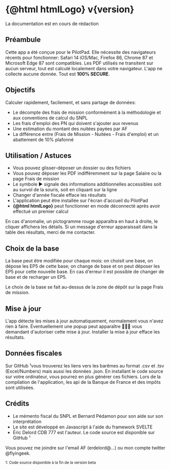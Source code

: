 <script>
    import Link from '../components/Link.svelte';
    import { htmlLogo } from '../components/utils';
    const version = "APP_VERSION";
</script>

# {@html htmlLogo} v{version}

La documentation est en cours de rédaction

## Préambule

Cette app a été conçue pour le PilotPad. Elle nécessite des navigateurs récents pour fonctionner: Safari 14 iOS/Mac, Firefox 86, Chrome 87 et Microsoft Edge 87 sont compatibles.
Les PDF utilisés ne transitent sur aucun serveur, tout est calculé localement dans votre navigateur. L'app ne collecte aucune donnée. Tout est __100% SECURE__.

## Objectifs

Calculer rapidement, facilement, et sans partage de données:

- Le décompte des frais de mission conformément à la méthodologie et aux conventions de calcul du SNPL
- Les frais d'emploi des PN qui doivent s'ajouter aux revenus
- Une estimation du montant des nuitées payées par AF
- La différence entre (Frais de Mission - Nuitées - Frais d'emploi) et un abattement de 10% plafonné

## Utilisation / Astuces

- Vous pouvez glisser-déposer un dossier ou des fichiers
- Vous pouvez déposer les PDF indifféremment sur la page Salaire ou la page Frais de mission
- Le symbole ▶ signale des informations additionnelles accessibles soit au survol de la souris, soit en cliquant sur la ligne
- Changer d'année fiscale efface les résultats
- L'application peut être installée sur l'écran d'accueil du PilotPad
- __{@html htmlLogo}__ peut fonctionner en mode déconnecté après avoir effectué un premier calcul

En cas d'anomalie, un pictogramme rouge apparaîtra en haut à droite, le cliquer affichera les détails. Si un message d'erreur apparaissait dans la table des résultats, merci de me contacter.

## Choix de la base

La base peut être modifiée pour chaque mois: on choisit une base, on dépose les EP5 de cette base;
on change de base et on peut déposer les EP5 pour cette nouvelle base. En cas d'erreur il est possible de changer de base et de recharger un EP5.

Le choix de la base se fait au-dessus de la zone de dépôt sur la page Frais de mission.

## Mise à jour

L'app détecte les mises à jour automatiquement, normalement vous n'avez rien à faire. Éventuellement une popup peut
apparaître 👨🏻‍✈️ vous demandant d'autoriser cette mise à jour. Installer la mise à jour efface les résultats.

## Données fiscales

Sur <Link href="https://github.com/flyingeek/flytax">GitHub</Link> ¹vous trouverez les liens vers les barêmes au format .csv et .tsv (Excel/Numbers) mais aussi
les données .json. En installant le code source sur votre ordinateur, vous pourrez en plus générer ces fichiers. Lors
de la compilation de l'application, les api de la Banque de France et des impôts sont utilisées.

## Crédits

- Le mémento fiscal du SNPL et Bernard Pédamon pour son aide sur son interprétation
- Le site est développé en Javascript à l'aide du framework SVELTE
- Éric Delord CDB 777 est l'auteur. Le code source est disponible sur <Link href="https://github.com/flyingeek/flytax">GitHub</Link> ¹

Vous pouvez me joindre sur l'email AF (erdelord@...) ou mon compte twitter @flyingeek.

<small>1: Code source disponible à la fin de la version beta</small>
